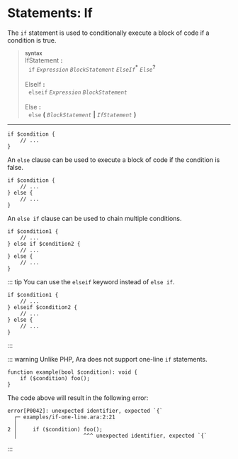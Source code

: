 # Statements: If

The `if` statement is used to conditionally execute a block of code if a condition is true.


> <sub>**syntax**</sub>\
> IfStatement **:**\
> &nbsp;&nbsp;`if` *`Expression`* *`BlockStatement`* *`ElseIf`*<sup>**&#42;**</sup> *`Else`*<sup>**?**</sup>\
> &nbsp;\
> ElseIf **:**\
> &nbsp;&nbsp;`elseif` *`Expression`* *`BlockStatement`*\
> &nbsp;\
> Else **:**\
> &nbsp;&nbsp;`else` **(** *`BlockStatement`* **|** *`IfStatement`* **)**

---

```
if $condition {
    // ...
}
```

An `else` clause can be used to execute a block of code if the condition is false.

```
if $condition {
    // ...
} else {
    // ...
}
```

An `else if` clause can be used to chain multiple conditions.

```
if $condition1 {
    // ...
} else if $condition2 {
    // ...
} else {
    // ...
}
```

::: tip
You can use the `elseif` keyword instead of `else if`.

```
if $condition1 {
    // ...
} elseif $condition2 {
    // ...
} else {
    // ...
}
```

:::

::: warning
Unlike PHP, Ara does not support one-line `if` statements.

```
function example(bool $condition): void {
    if ($condition) foo();
}
```

The code above will result in the following error:

```
error[P0042]: unexpected identifier, expected `{`
  ┌─ examples/if-one-line.ara:2:21
  │
2 │     if ($condition) foo();
  │                     ^^^ unexpected identifier, expected `{`
```
:::
